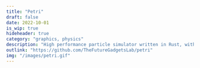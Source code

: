 ```yaml
---
title: "Petri"
draft: false
date: 2022-10-01
is_wip: true
hideheader: true
category: "graphics, physics"
description: "High performance particle simulator written in Rust, with simple collision physics. Can handle 500k+ particles at 60fps!"
outlink: "https://github.com/TheFutureGadgetsLab/petri"
img: "/images/petri.gif"
---
```


